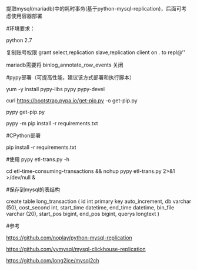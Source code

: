 提取mysql(mariadb)中的耗时事务(基于python-mysql-replication)，后面可考虑使用容器部署


#环境要求：

python 2.7

复制账号权限 grant select,replication slave,replication client on *.* to repl@''

mariadb需要将 binlog_annotate_row_events 关闭


#pypy部署（可提高性能，建议该方式部署和执行脚本）

yum -y install pypy-libs pypy pypy-devel

curl https://bootstrap.pypa.io/get-pip.py -o get-pip.py

pypy get-pip.py

pypy -m pip install -r requirements.txt

#CPython部署

pip install -r requirements.txt


#使用
pypy etl-trans.py -h

cd etl-time-consuming-transactions && nohup pypy etl-trans.py 2>&1 >/dev/null &


#保存到mysql的表结构

create table long_transaction (
  id int primary key auto_increment, db varchar (50), cost_second int, start_time datetime, end_time datetime, bin_file varchar (20), start_pos bigint, end_pos bigint, querys longtext
)

#参考

https://github.com/noplay/python-mysql-replication

https://github.com/yymysql/mysql-clickhouse-replication

https://github.com/long2ice/mysql2ch
